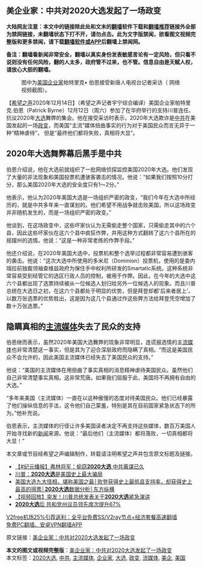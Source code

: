  <h2>美企业家：中共对2020大选发起了一场政变</h2> <p class="notice"><b>大陆网友注意：本文中的链接除此处和文末的<a href="https://github.com/bannedbook/fanqiang" >翻墙</a>软件下载和<a href="https://github.com/killgcd/justmysocks/blob/master/README.md">翻墙推荐</a>链接外全部为禁网链接，未翻墙状态下打不开，请勿点击。此为文字版禁闻，欲看图文视频完整版和更多禁闻，请下载<a href="https://github.com/bannedbook/fanqiang">翻墙软件或APP</a>后翻墙上禁闻网。</p><p>备注：翻墙看新闻非常安全，翻墙以真实身份发表敏感言论有一定风险，但只看不说则没有任何风险，翻的人太多，政府管不过来，也不管。信息自由是天赋人权，请放心大胆的翻墙。</b></p>  <div class="entry"> <figure><figcaption>图中为<a href="https://www.bannedbook.org/bnews/tag/%e7%be%8e%e5%9b%bd/" class="st_tag internal_tag" rel="tag" title="标签 美国 下的日志">美国</a><a href="https://www.bannedbook.org/bnews/tag/%e4%bc%81%e4%b8%9a%e5%ae%b6/" class="st_tag internal_tag" rel="tag" title="标签 企业家 下的日志">企业家</a>帕特里克• 伯恩接受新唐人电视台记者采访（ 网络视频截图）。</figcaption></figure> <p>【<span class='wp_keywordlink_affiliate'><a href="https://www.soundofhope.org" title="希望之声" target="_blank">希望之声</a></span>2020年12月14日】（希望之声记者宇宁综合编译）美国企业家帕特里克.伯恩（Patrick Byrne）12月12日（周六）参加了在华府举行的支持川普连任、抗议2020年<a href="https://www.bannedbook.org/bnews/tag/%e5%a4%a7%e9%80%89/" class="st_tag internal_tag" rel="tag" title="标签 大选 下的日志">大选</a>舞弊的集会。他在接受采访时表示，2020年大选欺诈是<a href="https://www.bannedbook.org/bnews/tag/%e4%b8%ad%e5%85%b1/" class="st_tag internal_tag" rel="tag" title="标签 中共 下的日志">中共</a>在美国发起的一场<a href="https://www.bannedbook.org/bnews/tag/%e6%94%bf%e5%8f%98/" class="st_tag internal_tag" rel="tag" title="标签 政变 下的日志">政变</a>，而美国“主流”媒体扭曲事实的行为对于美国民众而言无异于一种“精神虐待”， 但是“最终他们都将失败，真相将大显”。</p> <h2>2020年大选舞弊幕后黑手是中共</h2> <p>伯恩介绍说，他在大选前就组织了一批网络侦探监控美国2020年大选。他们发现了大量的非法现象和美国投票机遭骇客袭击的情况。他说：“如果我们按照10分打分，那么美国2020年大选的安全度只有1～2分。”</p>  <p>他表示，他认为2020年美国大选是一场组织严密的政变，“我们今年在大选中所经历的，就是中共多年来一直谋划的。他们希望不用战争就击败美国，所以这场政变并非随机发生的，而是一场组织严密的政变。”</p> <p>他谈到，在这场政变中，这些坏家伙认为无需偷走整个国家，只需偷走其中的六个县，因此这些坏家伙在这六个县中疯狂作弊，并用这种方式翻转了这六个县所在的摇摆州的选情。他说：“这是一种非常老练的作弊手段。”</p>  <p>他还介绍说，在2020年美国大选中，投票机和整个选举过程都非常容易遭到骇客的袭击。他说：“这次大选中所使用的多米尼（Dominion）投票机，使用的是委内瑞拉前独裁领袖查维兹政府为保住手中权利所研发的Smartatic系统。这种系统非常容易受到经管它的选区行政人员的控制，被用于作弊。因此，在今年的大选中这六个县都出现了选票持续被从一位候选人划归给另外一位候选人的现象。而且川普总统在大选日之初，在这六个县都处于明显的优势，但是拜登却都‘后来者居上’，以数万张选票的优势胜出，这是因为这几个县通过作这些弊方法给拜登凭空增加了数十万张选票。”</p> <h2>隐瞒真相的<a href="https://www.bannedbook.org/bnews/tag/%e4%b8%bb%e6%b5%81%e5%aa%92%e4%bd%93/" class="st_tag internal_tag" rel="tag" title="标签 主流媒体 下的日志">主流媒体</a>失去了民众的支持</h2> <p>伯恩继而表示，虽然2020年美国大选舞弊的现象非常明显，连谎报选情的主<a href="https://www.bannedbook.org/bnews/tag/%E6%B5%81%E5%AA%92%E4%BD%93/" class="st_tag internal_tag" rel="tag" title="标签 流媒体 下的日志">流媒体</a>也非常清楚这一事实，但是其为了迎合深层政府而隐瞒了真相。“而这是美国民众不会允许的，因此美国主流媒体已经失去了美国民众的支持。”</p>  <p>他说：“美国的主流媒体在用扭曲了事实真相的消息精神虐待美国民众。虽然他们自己非常清楚事实真相，这非常荒唐。如果我们屈服于此，美国将不再拥有自由的大选。”</p> <p>“多年来美国（主流媒体）一直在以这种傲慢的态度对待美国民众。他们已经暴露了他们操纵信息的手法，这令他们自己蒙羞，特别是其在目前国家紧急状态下的所为。”他补充说。</p>  <p>伯恩表示，主流媒体的行径让许多美国读者决定不再支持这些媒体，数百万美国人开始寻找新的<span class='wp_keywordlink_affiliate'><a href="https://www.bannedbook.org/" title="新闻">新闻</a></span>来源。他说：“最后他们（主流媒体）都将落败，一切真相都将大显！”</p> <p>本文章或节目经希望之声编辑制作，转载请注明希望之声并包含原文标题及链接。</p> <ul class='op-related-articles' title='相关阅读'> <li><a href='https://www.bannedbook.org/bnews/bannedvideo/20201210/1444952.html' target='_blank'>【#纪元播报】弗林将军：偷窃<b>2020大选</b> 中共蓄谋已久</a></li> <li><a href='https://www.bannedbook.org/bnews/bannedvideo/20201206/1442866.html' target='_blank'>川普：<b>2020大选</b>是美国史上最大骗局</a></li> <li><a href='https://www.bannedbook.org/bnews/bannedvideo/20201203/1441204.html' target='_blank'>美国大选九大怪相，堪称美国之最│败登获得史上最低县支持率，却获得史上最高的得票│<b>2020大选</b>数据分析│东方纵横</a></li> <li><a href='https://www.bannedbook.org/bnews/comments/20201203/1441157.html' target='_blank'>【视频回放】突发！川普总统发表关于<b>2020大选</b>紧急演讲</a></li> <li><a href='https://www.bannedbook.org/bnews/cnnews/20201202/1440818.html' target='_blank'><b>2020大选</b>后 共和党州议员领先席次提升67%</a></li> </ul> <p class="texttj"> <a href="https://github.com/bannedbook/fanqiang/wiki/V2ray%E6%9C%BA%E5%9C%BA" target="_blank">V2free机场25%引荐返利：全平台免费SS/V2ray节点+经济套餐高速翻墙</a><br/> <a href="https://github.com/bannedbook/fanqiang/wiki/%E7%A6%81%E9%97%BB%E7%BD%91%E5%AE%89%E5%8D%93%E7%BF%BB%E5%A2%99%E6%96%B0%E9%97%BBAPP" target="_blank">免费PC翻墙、安卓VPN翻墙APP</a></p><p>原文链接：<a class="src_link"  href="https://www.soundofhope.org/post/453439" target="_blank">美企业家：中共对2020大选发起了一场政变</a></p><a name='sharetosocial'></a>       <div><b>本文的图文或视频完整版</b>：<a href='https://www.bannedbook.org/bnews/comments/20201215/1447729.html'>美企业家：中共对2020大选发起了一场政变</a></div>  </div><!--END ENTRY--> <div class="postfooter"> <div>本文标签：<a href="https://www.bannedbook.org/bnews/tag/2020%e5%a4%a7%e9%80%89/" rel="tag">2020大选</a>, <a href="https://www.bannedbook.org/bnews/tag/%e4%b8%ad%e5%85%b1/" rel="tag">中共</a>, <a href="https://www.bannedbook.org/bnews/tag/%e4%b8%bb%e6%b5%81%e5%aa%92%e4%bd%93/" rel="tag">主流媒体</a>, <a href="https://www.bannedbook.org/bnews/tag/%e4%bc%81%e4%b8%9a%e5%ae%b6/" rel="tag">企业家</a>, <a href="https://www.bannedbook.org/bnews/tag/%e5%a4%a7%e9%80%89/" rel="tag">大选</a>, <a href="https://www.bannedbook.org/bnews/tag/%e6%94%bf%e5%8f%98/" rel="tag">政变</a>, <a href="https://www.bannedbook.org/bnews/tag/%E6%B5%81%E5%AA%92%E4%BD%93/" rel="tag">流媒体</a>, <a href="https://www.bannedbook.org/bnews/tag/%E7%BE%8E%E4%BC%81/" rel="tag">美企</a>, <a href="https://www.bannedbook.org/bnews/tag/%e7%be%8e%e5%9b%bd/" rel="tag">美国</a></div>  </div><!--END POSTFOOTER--> 